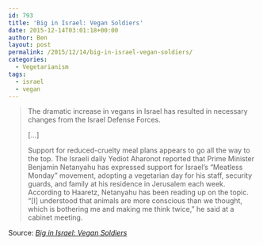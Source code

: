 ```yaml
---
id: 793
title: 'Big in Israel: Vegan Soldiers'
date: 2015-12-14T03:01:18+00:00
author: Ben
layout: post
permalink: /2015/12/14/big-in-israel-vegan-soldiers/
categories:
  - Vegetarianism
tags:
  - israel
  - vegan
---
```

> The dramatic increase in vegans in Israel has resulted in necessary changes from the Israel Defense Forces.
> 
> [...]
> 
> Support for reduced-cruelty meal plans appears to go all the way to the top. The Israeli daily Yediot Aharonot reported that Prime Minister Benjamin Netanyahu has expressed support for Israel’s “Meatless Monday” movement, adopting a vegetarian day for his staff, security guards, and family at his residence in Jerusalem each week. According to Haaretz, Netanyahu has been reading up on the topic. “[I] understood that animals are more conscious than we thought, which is bothering me and making me think twice,” he said at a cabinet meeting.

Source: _[Big in Israel: Vegan Soldiers](http://www.theatlantic.com/magazine/archive/2015/12/big-in-israel-vegan-warriors/413149/)_